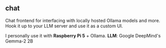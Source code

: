 ## chat

Chat frontend for interfacing with locally hosted Ollama models and more. Hook it up to your LLM server and use it as a custom UI.

I personally use it with **Raspberry Pi 5** + Ollama.
**LLM**: Google DeepMind's Gemma-2 2B
